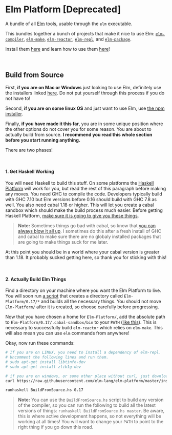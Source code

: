 # Elm Platform [Deprecated]

A bundle of all [Elm](http://elm-lang.org) tools, usable through the `elm` executable.

This bundles together a bunch of projects that make it nice to use Elm: [`elm-compiler`][compiler], [`elm-make`][make], [`elm-reactor`][reactor], [`elm-repl`][repl], and [`elm-package`][package].

[compiler]: https://github.com/elm-lang/elm-compiler
[make]: https://github.com/elm-lang/elm-make
[reactor]: https://github.com/elm-lang/elm-reactor
[repl]: https://github.com/elm-lang/elm-repl
[package]: https://github.com/elm-lang/elm-package

Install them [here](http://elm-lang.org/install) and learn how to use them [here](http://elm-lang.org/get-started)!


<br>

## Build from Source

First, **if you are on Mac or Windows** just looking to use Elm, definitely use the installers linked [here](http://elm-lang.org/install). Do not put yourself through this process if you do not have to!

Second, **if you are on some linux OS** and just want to use Elm, use [the npm installer](https://www.npmjs.com/package/elm).

Finally, **if you have made it this far**, you are in some unique position where the other options do not cover you for some reason. You are about to actually build from source. **I recommend you read this whole section before you start running anything.**

There are two phases!

<br>

#### 1. Get Haskell Working

You will need Haskell to build this stuff. On some platforms the [Haskell Platform][hp] will work for you, but read the rest of this paragraph before making any moves. You need GHC to compile the code. Developers typically build with GHC 7.10 but Elm versions before 0.16 should build with GHC 7.8 as well. You also need cabal 1.18 or higher. This will let you create a cabal sandbox which should make the build process much easier. Before getting Haskell Platform, [make sure it is going to give you these things](https://www.haskell.org/platform/contents.html).

[hp]: http://hackage.haskell.org/platform/

> **Note:** Sometimes things go bad with cabal, so know that [you can always blow it all up](https://www.reddit.com/r/elm/comments/34np4m/how_to_uninstall_elm/). I sometimes do this after a fresh install of GHC and cabal to make sure there are no globaly installed packages that are going to make things suck for me later.

At this point you should be in a world where your cabal version is greater than 1.18. It probably sucked getting here, so thank you for sticking with this!

<br>

#### 2. Actually Build Elm Things

Find a directory on your machine where you want the Elm Platform to live. You will soon run [a script][script] that creates a directory called `Elm-Platform/0.17/*` and builds all the necessary things. You should not move `Elm-Platform/` after it is created, so choose carefully before progressing.

Now that you have chosen a home for `Elm-Platform/`, add the absolute path to `Elm-Platform/0.17/.cabal-sandbox/bin` to your `PATH` ([like this][add-path]). This is necessary to successfully build `elm-reactor` which relies on `elm-make`. This will also mean you can use `elm` commands from anywhere!

Okay, now run these commands:

[script]: https://github.com/elm-lang/elm-platform/blob/master/installers/BuildFromSource.hs
[add-path]: http://unix.stackexchange.com/questions/26047/how-to-correctly-add-a-path-to-path

```bash
# If you are on LINUX, you need to install a dependency of elm-repl.
# Uncomment the following lines and run them.
# sudo apt-get install libtinfo-dev
# sudo apt-get install zlib1g-dev

# if you are on windows, or some other place without curl, just download this file manually
curl https://raw.githubusercontent.com/elm-lang/elm-platform/master/installers/BuildFromSource.hs > BuildFromSource.hs

runhaskell BuildFromSource.hs 0.17
```

> **Note:** You can use the `BuildFromSource.hs` script to build any version of the compiler, so you can run the following to build all the latest versions of things: `runhaskell BuildFromSource.hs master`. Be aware, this is where active development happens, so not everything will be working at all times! You will want to change your `PATH` to point to the right thing if you go down this road.
